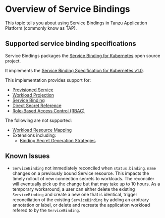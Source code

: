 # Overview of Service Bindings

This topic tells you about using Service Bindings in Tanzu Application Platform (commonly know as TAP).

## Supported service binding specifications

Service Bindings packages the [Service Binding for Kubernetes](https://servicebinding.io/) open
source project.

It implements the [Service Binding Specification for Kubernetes v1.0](https://servicebinding.io/spec/core/1.0.0/).

This implementation provides support for:

- [Provisioned Service](https://github.com/k8s-service-bindings/spec/tree/12a9f2e376c50f051cc9aa913443bdecb0a24a01#provisioned-service)
- [Workload Projection](https://github.com/k8s-service-bindings/spec/tree/12a9f2e376c50f051cc9aa913443bdecb0a24a01#workload-projection)
- [Service Binding](https://github.com/k8s-service-bindings/spec/tree/12a9f2e376c50f051cc9aa913443bdecb0a24a01#service-binding)
- [Direct Secret Reference](https://github.com/k8s-service-bindings/spec/tree/12a9f2e376c50f051cc9aa913443bdecb0a24a01#direct-secret-reference)
- [Role-Based Access Control (RBAC)](https://github.com/k8s-service-bindings/spec/tree/12a9f2e376c50f051cc9aa913443bdecb0a24a01#role-based-access-control-rbac)

The following are not supported:

- [Workload Resource Mapping](https://github.com/k8s-service-bindings/spec/tree/12a9f2e376c50f051cc9aa913443bdecb0a24a01#workload-resource-mapping)
- Extensions including:
  - [Binding Secret Generation Strategies](https://github.com/k8s-service-bindings/spec/tree/12a9f2e376c50f051cc9aa913443bdecb0a24a01#binding-secret-generation-strategies)

## Known Issues

* `ServiceBinding` not immediately reconciled when `status.binding.name` changes on a previously bound Service resource. This impacts the timely rollout of new connection secrets to workloads. The reconciler will eventually pick up the change but that may take up to 10 hours. As a temporary workaround, a user can either delete the existing `ServiceBinding` and create a new one that is identical, trigger reconciliation of the existing `ServiceBinding` by adding an arbitrary annotation or label, or delete and recreate the application workload refered to by the `ServiceBinding`.
